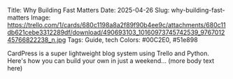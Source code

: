 Title: Why Building Fast Matters
Date: 2025-04-26
Slug: why-building-fast-matters
Image: https://trello.com/1/cards/680c1198a8a2f89f90b4ee9c/attachments/680c11db621cebe3312289df/download/490693103_10160973745742539_976701245766822238_n.jpg
Tags: Guide, tech
Colors: #00C2E0, #51e898


CardPress is a super lightweight blog system using Trello and Python.
Here's how you can build your own in just a weekend...
(more body text here)
